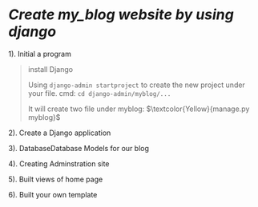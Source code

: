 # ***Create my_blog website by using django***

1). Initial a program

> install  Django 
>
> Using `django-admin startproject` to create the new project under your file. cmd: `cd django-admin/myblog/...`
>
> It will create two file under myblog: $\textcolor{Yellow}{manage.py myblog}$

2). Create a Django application

3). DatabaseDatabase Models for our blog

4). Creating Adminstration site

5). Built views of home page  

6). Built your own template 

